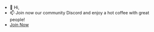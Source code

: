 - 👋 Hi,
- 📫 Join now our community Discord and enjoy a hot coffee with great people!
- [Join Now](https://discord.gg/d4r6W3ZxmH)
<!---
 ✨ special ✨
--->
